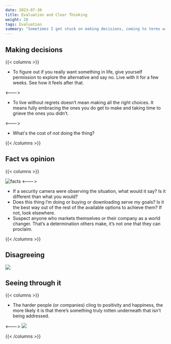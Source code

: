```yaml
---
date: 2023-07-30
title: Evaluation and Clear Thinking
weight: 10
tags: Evaluation
summary: "Sometimes I get stuck on making decisions, coming to terms with an idea or choice, or just plain seeing through the muck."
---
```


## Making decisions
{{< columns >}}
- To figure out if you really want something in life, give yourself permission to explore the alternative and say no. Live with it for a few weeks. See how it feels after that. 

<--->

- To live without regrets doesn’t mean making all the right choices. It means fully embracing the ones you do get to make and taking time to grieve the ones you didn’t. 


<--->
- What's the cost of _not_ doing the thing?

{{< /columns >}}


## Fact vs opinion
{{< columns >}}

![facts](/facts.webp)
<--->
- If a security camera were observing the situation, what would it say? Is it different than what you would?
- Does this thing I’m doing or buying or downloading serve my goals? Is it the best way out of the rest of the available options to achieve them? If not, look elsewhere. 
- Suspect anyone who markets themselves or their company as a world changer. That’s a determination others make, it’s not one that they can proclaim. 

{{< /columns >}}




## Disagreeing
![](/Baldwin.webp)

## Seeing through it

{{< columns >}}
- The harder people (or companies) cling to positivity and happiness, the more likely it is that there’s something truly rotten underneath that isn’t being addressed.

<--->
![](/abuse.webp)

{{< /columns >}}
